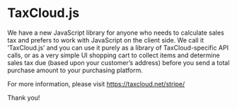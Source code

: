 TaxCloud.js
===========

We have a new JavaScript library for anyone who needs to calculate sales tax and prefers to work with JavaScript on the client side. We call it ‘TaxCloud.js’ and you can use it purely as a library of TaxCloud-specific API calls, or as a very simple UI shopping cart to collect items and determine sales tax due (based upon your customer’s address) before you send a total purchase amount to your purchasing platform.

For more information, please visit https://taxcloud.net/stripe/

Thank you!
